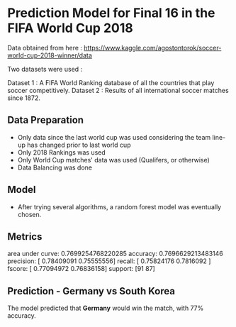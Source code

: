 # Prediction Model for Final 16 in the FIFA World Cup 2018

Data obtained from here : https://www.kaggle.com/agostontorok/soccer-world-cup-2018-winner/data

Two datasets were used : 

Dataset 1 : A FIFA World Ranking database of all the countries that play soccer competitively. 
Dataset 2 : Results of all international soccer matches since 1872.

## Data Preparation

* Only data since the last world cup was used considering the team line-up has changed prior to last world cup
* Only 2018 Rankings was used
* Only World Cup matches' data was used (Qualifers, or otherwise) 
* Data Balancing was done

## Model
* After trying several algorithms, a random forest model was eventually chosen. 

## Metrics 
area under curve: 0.7699254768220285
accuracy: 0.7696629213483146
precision: [ 0.78409091  0.75555556]
recall: [ 0.75824176  0.7816092 ]
fscore: [ 0.77094972  0.76836158]
support: [91 87]

## Prediction - Germany vs South Korea
The model predicted that **Germany** would win the match, with 77% accuracy. 
